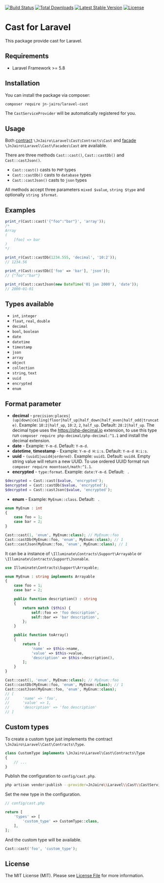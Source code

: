 [![Build Status](https://circleci.com/gh/jn-jairo/laravel-cast.svg?style=shield)](https://circleci.com/gh/jn-jairo/laravel-cast)
[![Total Downloads](https://poser.pugx.org/jn-jairo/laravel-cast/downloads)](https://packagist.org/packages/jn-jairo/laravel-cast)
[![Latest Stable Version](https://poser.pugx.org/jn-jairo/laravel-cast/v/stable)](https://packagist.org/packages/jn-jairo/laravel-cast)
[![License](https://poser.pugx.org/jn-jairo/laravel-cast/license)](https://packagist.org/packages/jn-jairo/laravel-cast)

# Cast for Laravel

This package provide cast for Laravel.

## Requirements

- Laravel Framework >= 5.8

## Installation

You can install the package via composer:

```bash
composer require jn-jairo/laravel-cast
```

The `CastServiceProvider` will be automatically registered for you.

## Usage

Both [contract](https://laravel.com/docs/contracts) `\JnJairo\Laravel\Cast\Contracts\Cast` and [facade](https://laravel.com/docs/facades) `\JnJairo\Laravel\Cast\Facades\Cast` are available.

There are three methods `Cast::cast()`, `Cast::castDb()` and `Cast::castJson()`.

- `Cast::cast()` casts to `PHP` types
- `Cast::castDb()` casts to `database` types
- `Cast::castJson()` casts to `json` types

All methods accept three parameters `mixed $value`, `string $type` and optionally `string $format`.

## Examples

```php
print_r(Cast::cast('{"foo":"bar"}', 'array'));
/*
Array
(
    [foo] => bar
)
*/

print_r(Cast::castDb(1234.555, 'decimal', '10:2'));
// 1234.56

print_r(Cast::castDb(['foo' => 'bar'], 'json'));
// {"foo":"bar"}

print_r(Cast::castJson(new DateTime('01 jan 2000'), 'date'));
// 2000-01-01
```

## Types available

- `int`, `integer`
- `float`, `real`, `double`
- `decimal`
- `bool`, `boolean`
- `date`
- `datetime`
- `timestamp`
- `json`
- `array`
- `object`
- `collection`
- `string`, `text`
- `uuid`
- `encrypted`
- `enum`

## Format parameter

- **decimal** - `precision:places|(up|down|ceiling|floor|half_up|half_down|half_even|half_odd|truncate)`. Example: `10:2|half_up`, `10:2`, `2`, `half_up`. Default: `28:2|half_up`.
The decimal type uses the https://php-decimal.io extension, to use this type run `composer require php-decimal/php-decimal:^1.1` and install the decimal extension.
- **date** - Example: `Y-m-d`. Default: `Y-m-d`.
- **datetime**, **timestamp** - Example: `Y-m-d H:i:s`. Default: `Y-m-d H:i:s`.
- **uuid** - `(uuid1|uuid4|ordered)`. Example: `uuid1`. Default: `uuid4`.
Empty string value will return a new UUID.
To use ordered UUID format run `composer require moontoast/math:^1.1`.
- **encrypted** - `type:format`. Example: `date:Y-m-d`. Default: ` `.
```php
$decrypted = Cast::cast($value, 'encrypted');
$encrypted = Cast::castDb($value, 'encrypted');
$decrypted = Cast::castJson($value, 'encrypted');
```
- **enum** - Example: `MyEnum::class`. Default: ` `.
```php
enum MyEnum : int
{
    case foo = 1;
    case bar = 2;
}

Cast::cast(1, 'enum', MyEnum::class); // MyEnum::foo
Cast::castDb(MyEnum::foo, 'enum', MyEnum::class); // 1
Cast::castJson(MyEnum::foo, 'enum', MyEnum::class); // 1
```
It can be a instance of `\Illuminate\Contracts\Support\Arrayable` or `\Illuminate\Contracts\Support\Jsonable`.
```php
use Illuminate\Contracts\Support\Arrayable;

enum MyEnum : string implements Arrayable
{
    case foo = 1;
    case bar = 2;

    public function description() : string
    {
        return match ($this) {
            self::foo => 'foo description',
            self::bar => 'bar description',
        };
    }

    public function toArray()
    {
        return [
            'name' => $this->name,
            'value' => $this->value,
            'description' => $this->description(),
        ];
    }
}

Cast::cast(1, 'enum', MyEnum::class); // MyEnum::foo
Cast::castDb(MyEnum::foo, 'enum', MyEnum::class); // 1
Cast::castJson(MyEnum::foo, 'enum', MyEnum::class);
// [
//      'name' => 'foo',
//      'value' => 1,
//      'description' => 'foo description'
// ]
```

## Custom types

To create a custom type just implements the contract `\JnJairo\Laravel\Cast\Contracts\Type`.

```php
class CustomType implements \JnJairo\Laravel\Cast\Contracts\Type
{
    // ...
}
```

Publish the configuration to `config/cast.php`.

```bash
php artisan vendor:publish --provider=JnJairo\\Laravel\\Cast\\CastServiceProvider
```

Set the new type in the configuration.

```php
// config/cast.php

return [
    'types' => [
        'custom_type' => CustomType::class,
    ],
];
```

And the custom type will be available.

```php
Cast::cast('foo', 'custom_type');
```

## License

The MIT License (MIT). Please see [License File](LICENSE.md) for more information.
